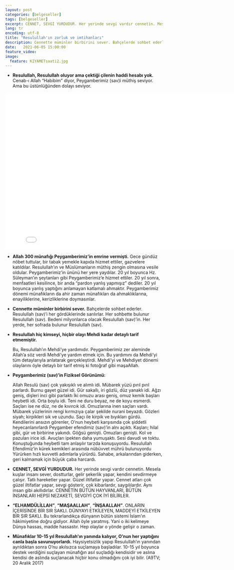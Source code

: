 ```yaml
---
layout: post
categories: [belgeseller]
tags: [belgeseller]
excerpt: CENNET, SEVGİ YURDUDUR. Her yerinde sevgi vardır cennetin. Mesela kuşlar insanı sever, dostturlar, gelir şekerlik yapar, kendini sevdirmeye çalışır.
lang: tr
encoding: utf-8
title: "Resulullah'ın zorluk ve imtihanları"
description: Cennette müminler birbirini sever. Bahçelerde sohbet ederler. Resulullah (sav)’i her gördüklerinde sarılırlar.
date:   2021-06-05 15:00:00
feature_video: 
image:
  feature: KIYAMETsaati2.jpg
---
```


- **Resulullah, Resulullah oluyor ama çektiği çilenin haddi hesabı yok.** 
    Cenab-ı Allah “Habibim” diyor, Peygamberimiz (sav)i müthiş seviyor. Ama bu üstünlüğünden dolayı seviyor.

<div class="responsive-wrap">
<iframe src="//vidmoly.to/embed-2h578iq813u1.html" scrolling="no" frameborder="0"  width="820" height="500" allowfullscreen="true" webkitallowfullscreen="true" mozallowfullscreen="true"></iframe>
</div>

- **Allah 300 münafığı Peygamberimiz’in emrine vermişti.** 
	Gece gündüz nöbet tuttular, bir tabak yemekle kapıda hizmet ettiler, gazvelere katıldılar. Resulullah’ın ve Müslümanların müthiş zengin olmasına vesile oldular. Peygamberimiz’in ününü her yere yaydılar. 20 yıl boyunca Hz. Süleyman’ın şeytanları gibi Peygamberimiz’e hizmet ettiler. 20 yıl sonra, menfaatleri kesilince, bir anda “pardon yanlış yapmışız” dediler. 20 yıl boyunca yanlış yaptığını anlamayan katlamalı ahmaktır. Peygamberimiz dönemi münafıkların da ahir zaman münafıkları da ahmaklıklarına, enayiliklerine, kerizliklerine doymasınlar.

- **Cennette müminler birbirini sever.** 
	Bahçelerde sohbet ederler. Resulullah (sav)’i her gördüklerinde sarılırlar. Her sohbette bulunur Resulullah (sav). Bedeni milyonlarca olacak Resulullah (sav)’in. Her yerde, her sofrada bulunur Resulullah (sav).

- **Resulullah hiç kimseyi, hiçbir olayı Mehdi kadar detaylı tarif etmemiştir.**

	Bu, Resulullah’ın Mehdi’ye yardımıdır. Peygamberimiz zer aleminde Allah’a söz verdi Mehdi’ye yardım etmek için. Bu yardımını da Mehdi’yi tüm detaylarıyla anlatarak gerçekleştirdi. Mehdi’yi ve Mehdiyet dönemi olaylarını öyle detaylı bir tarif etmiş ki fotoğraf gibi maşaAllah.

- **Peygamberimiz (sav)’in Fiziksel Görünümü:**

    Allah Resulü (sav) çok yakışıklı ve alımlı idi.
    Mübarek yüzü pırıl pırıl parlardı.
    Burnu gayet güzel idi.
    Gür sakallı, iri gözlü, düz yanaklı idi.
    Ağzı geniş, dişleri inci gibi parlaktı
    İki omuzu arası geniş, omuz kemik başları heybetli idi.
    Orta boylu idi.
    Teni ne duru beyaz, ne de koyu esmerdi.
    Saçları ise ne düz, ne de kıvırcık idi. Omuzlarına inen saçları vardı.
    Mübarek yüzlerinin rengi kırmızıya çalar şekilde nurani beyazdı.
    Gözleri siyah; kirpikleri sık ve uzundu. Saçı ile kirpik ve bıyıkları gürdü.
    Kendilerini ansızın görenler, O’nun heybeti karşısında çok şiddetli heyecanlanırlardı
    Peygamber efendimiz (sav)’in alnı açıktı. Kaşları; hilal gibi, gür ve birbirine yakındı.
    Göğsü genişti. Omuzları genişti. Kol ve pazuları irice idi.
    Avuçları ipekten daha yumuşaktı.
    Sesi davudi ve toktu. Konuştuğunda heybetli tam anlaşılır tarzda konuşuyordu.
    Resulullah Efendimiz’in kürek kemikleri arasında nübüvvet mührü bulunuyordu
    Yürürken hızlı kuvvetli adımlarla yürürdü. Sahabe, arkalarından giderken, geri kalmamak için büyük çaba harcardı.

- **CENNET, SEVGİ YURDUDUR.** 
	Her yerinde sevgi vardır cennetin. Mesela kuşlar insanı sever, dostturlar, gelir şekerlik yapar, kendini sevdirmeye çalışır. Tatlı hareketler yapar. Güzel iltifatlar yapar. Cennet atları çok güzel iltifatlar yapar, sevgi gösterir, çok kibarlardır, saygılılardır. Aynı insan gibi akıllıdırlar. CENNETİN BÜTÜN HAYVANLARI, BÜTÜN İNSANLARI HEPSİ NEZAKETİ, SEVGİYİ ÇOK İYİ BİLİRLER.

- **“ELHAMDÜLİLLAH”**, **“MAŞAALLAH”**, **“İNŞAALLAH”**. ONLARIN İÇERİSİNDE BİR SIR SAKLI. DÜNYAYI ETKİLEYEN, MADDEYİ ETKİLEYEN BİR SIR SAKLI. 
	Bu tekrarlandıkça dünyanın bütün sistemi İslam’ın hâkimiyetine doğru gidiyor. Allah öyle yaratmış. Yani o iki kelimeye Dünya hassas, madde hassastır. Hep olaylar o yönde gelişir o zaman.

- **Münafıklar 10-15 yıl Resulullah’ın yanında kalıyor, O’nun her yaptığını canla başla savunuyorlardı.** 
	Haysiyetsizlik yapıp Resulullah’ın yanından ayrıldıktan sonra O’nu akılsızca suçlamaya başladılar. 10-15 yıl boyunca destek verdiğini suçlayan münafığın asıl suçladığı kendisidir ve aslına kendisi de aslında suçlanacak hiçbir konu olmadığını çok iyi bilir. (A9TV; 20 Aralık 2017)
